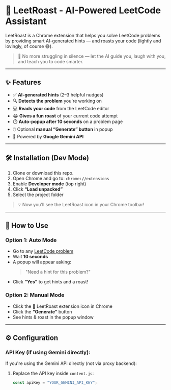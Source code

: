 # 🧠 LeetRoast - AI-Powered LeetCode Assistant

LeetRoast is a Chrome extension that helps you solve LeetCode problems by providing smart AI-generated hints — and roasts your code (lightly and lovingly, of course 😅).

> 🚀 No more struggling in silence — let the AI guide you, laugh with you, and teach you to code smarter.

---

## ✨ Features

- ✅ **AI-generated hints** (2–3 helpful nudges)
- 🔍 **Detects the problem** you're working on
- 💻 **Reads your code** from the LeetCode editor
- 😂 **Gives a fun roast** of your current code attempt
- ⏱️ **Auto-popup after 10 seconds** on a problem page
- 🖱️ Optional **manual “Generate” button** in popup
- 🧠 Powered by **Google Gemini API**



---

## 🛠️ Installation (Dev Mode)

1. Clone or download this repo.
2. Open Chrome and go to: `chrome://extensions`
3. Enable **Developer mode** (top right)
4. Click **“Load unpacked”**
5. Select the project folder

> 💡 Now you’ll see the LeetRoast icon in your Chrome toolbar!

---

## 🧪 How to Use

### Option 1: Auto Mode
- Go to any [LeetCode problem](https://leetcode.com/problems/)
- Wait **10 seconds**
- A popup will appear asking:  
  > "Need a hint for this problem?"
- Click **"Yes"** to get hints and a roast!

### Option 2: Manual Mode
- Click the 🧠 LeetRoast extension icon in Chrome
- Click the **“Generate”** button
- See hints & roast in the popup window

---

## ⚙️ Configuration

### API Key (if using Gemini directly):
If you're using the Gemini API directly (not via proxy backend):

1. Replace the API key inside `content.js`:
   ```js
   const apiKey = "YOUR_GEMINI_API_KEY";
